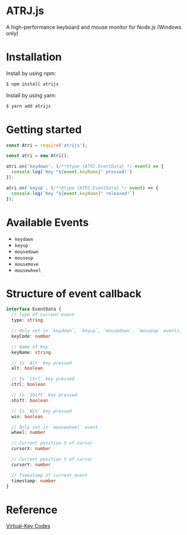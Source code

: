 # ATRJ.js

A high-performance keyboard and mouse monitor for Node.js (Windows only)

# Installation

Install by using npm:

```bash
$ npm install atrijs
```

Install by using yarn:

```bash
$ yarn add atrijs
```

# Getting started

```javascript
const Atri = require('atrijs');

const atri = new Atri();

atri.on('keydown', (/**@type {ATRI.EventData} */ event) => {
  console.log(`Key "${event.keyName}" pressed!`)
});

atri.on('keyup', (/**@type {ATRI.EventData} */ event) => {
  console.log(`Key "${event.keyName}" released!`)
});
```

# Available Events

+ `keydown`
+ `keyup`
+ `mousedown`
+ `mouseup`
+ `mousemove`
+ `mousewheel`

# Structure of event callback 

```typescript
interface EventData {
  // Type of current event
  type: string

  // Only set in `keydown`, `keyup`, `mousedown`, `mouseup` events.
  keyCode: number

  // Name of key
  keyName: string

  // Is `Alt` key pressed
  alt: boolean

  // Is `Ctrl` key pressed
  ctrl: boolean

  // Is `Shift` key pressed
  shift: boolean

  // Is `Win` key pressed
  win: boolean

  // Only set in `mousewheel` event
  wheel: number

  // Current position X of cursor
  cursorX: number

  // Current position Y of cursor
  cursorY: number

  // Timestamp of current event
  timestamp: number
}
```

# Reference

[Virtual-Key Codes](https://docs.microsoft.com/en-us/windows/win32/inputdev/virtual-key-codes)
